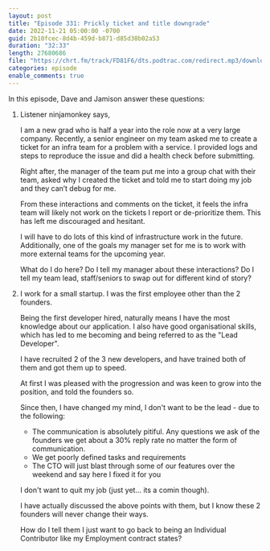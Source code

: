 ```yaml
---
layout: post
title: "Episode 331: Prickly ticket and title downgrade"
date: 2022-11-21 05:00:00 -0700
guid: 2b10fcec-8d4b-459d-b871-d85d30b02a53
duration: "32:33"
length: 27680686
file: "https://chrt.fm/track/FD81F6/dts.podtrac.com/redirect.mp3/download.softskills.audio/sse-331.mp3"
categories: episode
enable_comments: true
---
```


In this episode, Dave and Jamison answer these questions:

1. Listener ninjamonkey says,
   
   I am a new grad who is half a year into the role now at a very large company. Recently, a senior engineer on my team asked me to create a ticket for an infra team for a problem with a service. I provided logs and steps to reproduce the issue and did a health check before submitting.
   
   Right after, the manager of the team put me into a group chat with their team, asked why I created the ticket and told me to start doing my job and they can’t debug for me.
   
   From these interactions and comments on the ticket, it feels the infra team will likely not work on the tickets I report or de-prioritize them. This has left me discouraged and hesitant.
   
   I will have to do lots of this kind of infrastructure work in the future. Additionally, one of the goals my manager set for me is to work with more external teams for the upcoming year.
   
   What do I do here? Do I tell my manager about these interactions? Do I tell my team lead, staff/seniors to swap out for different kind of story?

2. I work for a small startup. I was the first employee other than the 2 founders.
   
   Being the first developer hired, naturally means I have the most knowledge about our application. I also have good organisational skills, which has led to me becoming and being referred to as the "Lead Developer".
   
   I have recruited 2 of the 3 new developers, and have trained both of them and got them up to speed.
   
   At first I  was pleased with the progression and was keen to grow into the position, and told the founders so.
   
   Since then, I have changed my mind, I don't want to be the lead -  due to the following:
   
   - The communication is absolutely pitiful. Any questions we ask of the founders we get about a 30% reply rate no matter the form of communication.
   - We get poorly defined tasks and requirements
   - The CTO will just blast through some of our features over the weekend and say here I fixed it for you
   
   I don't want to quit my job (just yet... its a comin though).
   
   I have actually discussed the above points with them, but I know these 2 founders will never change their ways.
   
   How do I tell them I just want to go back to being an Individual Contributor like my Employment contract states?
